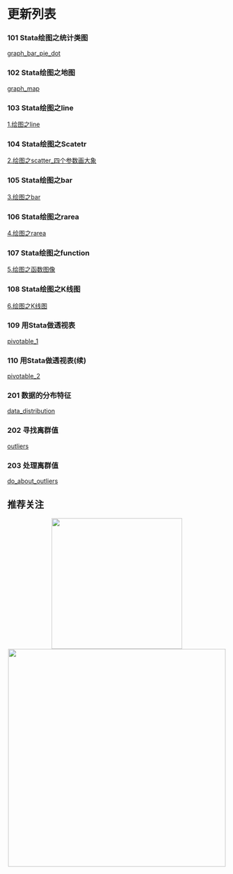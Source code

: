 # 更新列表



### 101 Stata绘图之统计类图

[graph_bar_pie_dot](./graph_bar_pie_dot)

### 102 Stata绘图之地图

[graph_map](./graph_map)

### 103 Stata绘图之line

[1.绘图之line](./1.绘图之line)

### 104 Stata绘图之Scatetr

[2.绘图之scatter_四个参数画大象](./2.绘图之scatter_四个参数画大象)

### 105 Stata绘图之bar

[3.绘图之bar](./3.绘图之bar)

### 106 Stata绘图之rarea

[4.绘图之rarea](./4.绘图之rarea)

### 107 Stata绘图之function

[5.绘图之函数图像](./5.绘图之函数图像)

### 108 Stata绘图之K线图

[6.绘图之K线图](./6.绘图之K线图)

### 109 用Stata做透视表

[pivotable_1](./pivotable_1)

### 110 用Stata做透视表(续)

[pivotable_2](./pivotable_2)

### 201 数据的分布特征

[data_distribution](./data_distribution)

### 202 寻找离群值

[outliers](./outliers)

### 203 处理离群值

[do_about_outliers](./do_about_outliers)

## 推荐关注

<div align=center><img src="https://raw.githubusercontent.com/zhangdashenqi/Stata-Graph/master/logo.png" width=300px /></div>

<div align=center><img src="https://raw.githubusercontent.com/zhangdashenqi/Stata-Graph/master/qr.png" width=500px /></div>